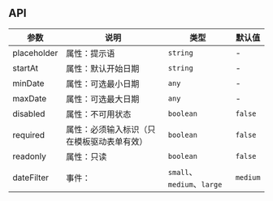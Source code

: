 ## API

| 参数 | 说明 | 类型 | 默认值 |
| --- | --- | --- | --- |
| placeholder | 属性：提示语 | `string` | - |
| startAt | 属性：默认开始日期 | `string` | - |
| minDate | 属性：可选最小日期 | `any` | - |
| maxDate | 属性：可选最大日期 | `any` | - |
| disabled | 属性：不可用状态 | `boolean` | `false` |
| required | 属性：必须输入标识（只在模板驱动表单有效） | `boolean` | `false` |
| readonly | 属性：只读 | `boolean` | `false` |
| dateFilter | 事件： | `small`、 `medium`、`large` | `medium` |
